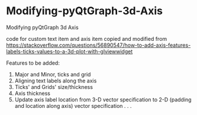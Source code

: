 # Modifying-pyQtGraph-3d-Axis
Modifying pyQtGraph 3d Axis

code for custom text item and axis item copied and modified from https://stackoverflow.com/questions/56890547/how-to-add-axis-features-labels-ticks-values-to-a-3d-plot-with-glviewwidget

Features to be added:

1. Major and Minor, ticks and grid
2. Aligning text labels along the axis
3. Ticks' and Grids' size/thickness
4. Axis thickness
5. Update axis label location from 3-D vector specification to 2-D (padding and location along axis) vector specification
.
.
.
